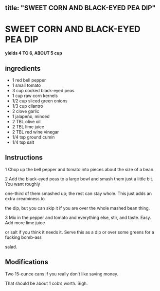 

title: "SWEET CORN AND BLACK-EYED PEA DIP"
---
# SWEET CORN AND BLACK-EYED PEA DIP



#### yields  4 TO 6, ABOUT 5 cup


## ingredients
* 1 red bell pepper 
* 1 small tomato 
* 3 cup cooked black-eyed peas 
* 1 cup raw corn kernels 
* 1/2 cup sliced green onions 
* 1/3 cup cilantro 
* 2 clove garlic 
* 1 jalapeño, minced 
* 2 TBL olive oil 
* 2 TBL lime juice 
* 2 TBL red wine vinegar 
* 1/4 tsp ground cumin 
* 1/4 tsp salt 



## Instructions
1 Chop up the bell pepper and tomato into pieces about the size of a bean.

2 Add the black-eyed peas to a large bowl and smash them just a little bit. You want roughly

one-third of them smashed up; the rest can stay whole. This just adds an extra creaminess to

the dip, but you can skip it if you are over the whole mashed bean thing.

3 Mix in the pepper and tomato and everything else, stir, and taste. Easy. Add more lime juice

or salt if you think it needs it. Serve this as a dip or over some greens for a fucking bomb-ass

salad.



## Modifications
Two 15-ounce cans if you really don’t like saving money.

 That should be about 1 cob’s worth. Sigh.




